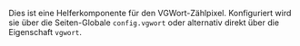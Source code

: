 Dies ist eine Helferkomponente für den VGWort-Zählpixel. Konfiguriert wird sie über die Seiten-Globale `config.vgwort` oder alternativ direkt über die Eigenschaft `vgwort`.